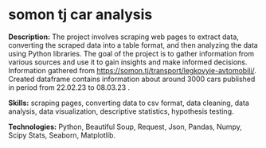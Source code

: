 # somon tj car analysis

__Description:__ The project involves scraping web pages to extract data, converting the scraped data into a table format, and then analyzing the data using Python libraries. The goal of the project is to gather information from various sources and use it to gain insights and make informed decisions. Information gathered from https://somon.tj/transport/legkovyie-avtomobili/. Created dataframe contains information about around 3000 cars published in period from 22.02.23 to 08.03.23 .

__Skills:__ scraping pages, converting data to csv format, data cleaning, data analysis, data visualization, descriptive statistics, hypothesis testing.

__Technologies:__ Python, Beautiful Soup, Request, Json, Pandas, Numpy, Scipy Stats, Seaborn, Matplotlib.
